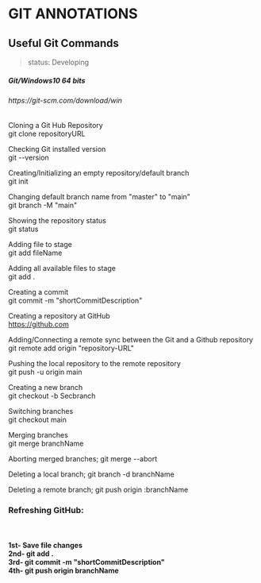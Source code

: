 <h1> GIT ANNOTATIONS </H1>
<h2> Useful Git Commands </h2>

>status: Developing

<h5>Git/Windows10 64 bits</h5>
<h6>https://git-scm.com/download/win</h6>

Cloning a Git Hub Repository<br>
git clone repositoryURL

Checking Git installed version<br>
git --version

Creating/Initializing an empty repository/default branch<br>
git init

Changing default branch name from "master" to "main"<br>
git branch -M "main"<br>

Showing the repository status<br>
git status

Adding file to stage<br>
git add fileName

Adding all available files to stage<br>
git add .

Creating a commit<br>
git commit -m "shortCommitDescription"

Creating a repository at GitHub<br>
https://github.com

Adding/Connecting a remote sync between the Git and a Github repository<br>
git remote add origin "repository-URL"

Pushing the local repository to the remote repository<br>
git push -u origin main

Creating a new branch<br>
git checkout -b Secbranch

Switching branches<br>
git checkout main

Merging branches<br>
git merge branchName

Aborting merged branches;
git merge --abort

Deleting a local branch;
git branch -d branchName

Deleting a remote branch;
git push origin :branchName

<h3> Refreshing GitHub: </h3><br>
<h4>1st- Save file changes<br>
    2nd- git add . <br>
    3rd- git commit -m "shortCommitDescription" <br>
    4th- git push origin branchName
</h4>
